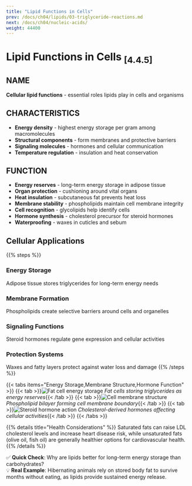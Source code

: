```yaml
---
title: "Lipid Functions in Cells"
prev: /docs/ch04/lipids/03-triglyceride-reactions.md
next: /docs/ch04/nucleic-acids/
weight: 44400
---
```


# Lipid Functions in Cells <sub>[4.4.5]</sub>

## NAME
**Cellular lipid functions** - essential roles lipids play in cells and organisms

## CHARACTERISTICS
- **Energy density** - highest energy storage per gram among macromolecules
- **Structural components** - form membranes and protective barriers
- **Signaling molecules** - hormones and cellular communication
- **Temperature regulation** - insulation and heat conservation

## FUNCTION
- **Energy reserves** - long-term energy storage in adipose tissue
- **Organ protection** - cushioning around vital organs
- **Heat insulation** - subcutaneous fat prevents heat loss
- **Membrane stability** - phospholipids maintain cell membrane integrity
- **Cell recognition** - glycolipids help identify cells
- **Hormone synthesis** - cholesterol precursor for steroid hormones
- **Waterproofing** - waxes in cuticles and sebum

## Cellular Applications
{{% steps %}}

### Energy Storage
Adipose tissue stores triglycerides for long-term energy needs

### Membrane Formation
Phospholipids create selective barriers around cells and organelles

### Signaling Functions
Steroid hormones regulate gene expression and cellular activities

### Protection Systems
Waxes and fatty layers protect against water loss and damage
{{% /steps %}}

{{< tabs items="Energy Storage,Membrane Structure,Hormone Function" >}}
  {{< tab >}}![Fat cell energy storage](/ch04/adipose-tissue.png)
  *Fat cells storing triglycerides as energy reserves*{{< /tab >}}
  {{< tab >}}![Cell membrane structure](/ch04/membrane-lipids.png) 
  *Phospholipid bilayer forming cell membrane boundary*{{< /tab >}}
  {{< tab >}}![Steroid hormone action](/ch04/steroid-hormones.png)
  *Cholesterol-derived hormones affecting cellular activities*{{< /tab >}}
{{< /tabs >}}

{{% details title="Health Considerations" %}}
Saturated fats can raise LDL cholesterol levels and increase heart disease risk, while unsaturated fats (olive oil, fish oil) are generally healthier options for cardiovascular health.
{{% /details %}}

✅ **Quick Check**: Why are lipids better for long-term energy storage than carbohydrates?  
💡 **Real Example**: Hibernating animals rely on stored body fat to survive months without eating, as lipids provide sustained energy release.
